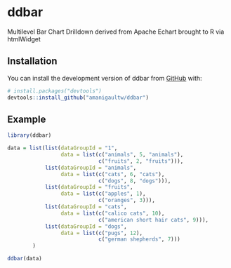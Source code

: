

<!-- README.md is generated from README.Rmd. Please edit that file -->

# ddbar

<!-- badges: start -->
<!-- badges: end -->

 Multilevel Bar Chart Drilldown derived from Apache Echart brought to R via htmlWidget

## Installation

You can install the development version of ddbar from
[GitHub](https://github.com/) with:

``` r
# install.packages("devtools")
devtools::install_github("amanigaultw/ddbar")
```

## Example

``` r
library(ddbar)

data = list(list(dataGroupId = "1",
                 data = list(c("animals", 5, "animals"),
                             c("fruits", 2, "fruits"))),
            list(dataGroupId = "animals",
                 data = list(c("cats", 6, "cats"),
                             c("dogs", 8, "dogs"))),
            list(dataGroupId = "fruits",
                 data = list(c("apples", 1),
                             c("oranges", 3))),
            list(dataGroupId = "cats",
                 data = list(c("calico cats", 10),
                             c("american short hair cats", 9))),
            list(dataGroupId = "dogs",
                 data = list(c("pugs", 12),
                             c("german shepherds", 7)))
		)

ddbar(data)

```